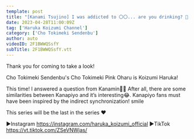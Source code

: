 ```yaml
---
template: post
title: "[Kanami Tsujino] I was addicted to 〇〇... are you drinking? 🤪 (laughs) ~kanami's question~ "
date: 2023-04-28T11:00:09Z
tag: ['Haruka Koizumi Channel']
category: ['Cho Tokimeki Sendenbu']
author: auto 
videoID: 2F1BWWQSsfY
subTitle: 2F1BWWQSsfY.vtt
---
```

Thank you for coming to take a look!

Cho Tokimeki Sendenbu's Cho Tokimeki Pink
Oharu is Koizumi Haruka!

This time! I answered a question from Kanamin🤔💭 After all, there are some similarities between Kanapiyo and it’s interesting😂. Kanapiyo fans must have been inspired by the indirect synchronization! smile

This series will be the last in the series ❤️

▶︎Instagram
https://instagram.com/haruka_koizumi_official
▶︎TikTok
https://vt.tiktok.com/ZSeVNWjas/